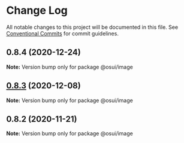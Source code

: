 # Change Log

All notable changes to this project will be documented in this file.
See [Conventional Commits](https://conventionalcommits.org) for commit guidelines.

## 0.8.4 (2020-12-24)

**Note:** Version bump only for package @osui/image





## [0.8.3](https://gitee.com/gitee-fe/osui/tree/master/compare/@osui/image@0.8.2...@osui/image@0.8.3) (2020-12-08)

**Note:** Version bump only for package @osui/image





## 0.8.2 (2020-11-21)

**Note:** Version bump only for package @osui/image
